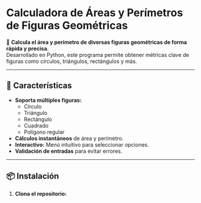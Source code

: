 # Calculadora de Áreas y Perímetros de Figuras Geométricas

📐 **Calcula el área y perímetro de diversas figuras geométricas de forma rápida y precisa.**  
Desarrollado en Python, este programa permite obtener métricas clave de figuras como círculos, triángulos, rectángulos y más.

---

## 🚀 Características

- **Soporta múltiples figuras:**
  - Círculo
  - Triángulo
  - Rectángulo
  - Cuadrado
  - Polígono regular
- **Cálculos instantáneos** de área y perímetro.
- **Interactivo:** Menú intuitivo para seleccionar opciones.
- **Validación de entradas** para evitar errores.

---

## 📦 Instalación

1. **Clona el repositorio:**